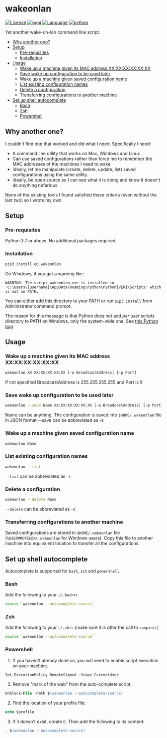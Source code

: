 # wakeonlan #

[![License](https://img.shields.io/badge/license-BSD-brightgreen.svg)](https://opensource.org/licenses/BSD-3-Clause)
[![pypi](https://img.shields.io/pypi/v/eg.wakeonlan)](https://pypi.org/project/eg.wakeonlan)
[![Language](https://img.shields.io/badge/language-Python-blue.svg)](https://isocpp.org/)
[![python](https://img.shields.io/badge/python->=3.7-blue.svg)](https://www.python.org)

Yet another wake-on-lan command line script.

<!-- TOC depthfrom:2 -->

- [Why another one?](#why-another-one)
- [Setup](#setup)
    - [Pre-requisites](#pre-requisites)
    - [Installation](#installation)
- [Usage](#usage)
    - [Wake up a machine given its MAC address XX:XX:XX:XX:XX:XX](#wake-up-a-machine-given-its-mac-address-xxxxxxxxxxxx)
    - [Save wake up configuration to be used later](#save-wake-up-configuration-to-be-used-later)
    - [Wake up a machine given saved configuration name](#wake-up-a-machine-given-saved-configuration-name)
    - [List existing configuration names](#list-existing-configuration-names)
    - [Delete a configuration](#delete-a-configuration)
    - [Transferring configurations to another machine](#transferring-configurations-to-another-machine)
- [Set up shell autocomplete](#set-up-shell-autocomplete)
    - [Bash](#bash)
    - [Zsh](#zsh)
    - [Powershell](#powershell)

<!-- /TOC -->


## Why another one?

I couldn't find one that worked and did what I need. Specifically I need:
* A command line utility that works on Mac, Windows and Linux
* Can use saved configurations rather than force me to remember the MAC addresses of the machines I need to wake.
* Ideally, let me manipulate (create, delete, update, list) saved configurations using the same utility.
* Ideally, be open source so I can see what it is doing and know it doesn't do anything nefarious

None of the existing tools I found satisfied these criteria (even without the last two) so I wrote my own.

## Setup

### Pre-requisites

Python 3.7 or above. No additional packages required.

### Installation

```bash
pip3 install eg.wakeonlan
```

On Windows, if you get a warning like:
```
WARNING: The script wakeonlan.exe is installed in 
'C:\Users\[username]\AppData\Roaming\Python\Python[VER]\Scripts' which is not on PATH.
```

You can either add this directory to your PATH or run `pip3 install` from Administrator command prompt.

The reason for this message is that Python does not add _per user_ scripts directory to PATH on Windows, only the system-wide one. See [this Python bug](https://bugs.python.org/issue39658)

## Usage


### Wake up a machine given its MAC address XX:XX:XX:XX:XX:XX 

```bash
wakeonlan XX:XX:XX:XX:XX:XX [-a BroadcastAddress] [-p Port]
```

If not specified BroadcastAddress is 255.255.255.255 and Port is 9

### Save wake up configuration to be used later

```bash
wakeonlan --save Name XX:XX:XX:XX:XX:XX [-a BroadcastAddress] [-p Port]
```

Name can be anything. The configuration is saved into `$HOME/.wakeonlan` file in JSON format
--save can be abbreviated as -s

### Wake up a machine given saved configuration name

```bash
wakeonlan Name
```

### List existing configuration names

```bash
wakeonlan --list
```

`--list` can be abbreviated as `-l`

### Delete a configuration

```bash
wakeonlan --delete Name
```

`--delete` can be abbreviated as `-d`

### Transferring configurations to another machine

Saved configurations are stored in `$HOME/.wakeonlan` file (`%USERPROFILE%\.wakeonlan` for Windows users).
Copy this file to another machine into equivalent location to transfer all the configurations.

## Set up shell autocomplete

Autocomplete is supported for `bash`, `zsh` and `powershell`.

### Bash

Add the following to your `~/.bashrc`

```bash
source `wakeonlan --autocomplete-source`
```

### Zsh

Add the following to your `~/.zhrc` (make sure it is *after* the call to `compinit`)

```bash
source `wakeonlan --autocomplete-source`
```

### Powershell

1. If you haven't already done so, you will need to enable script execution on your machine.
  ```ps
  Set-ExecutionPolicy RemoteSigned -Scope CurrentUser
  ```
2. Remove "mark of the web" from the auto-complete script:
  ```ps
  Unblock-File -Path $(wakeonlan --autocomplete-source)
  ```
2. Find the location of your profile file:
  ```ps
  echo $profile
  ```
3. If it doesn't exist, create it. Then add the following to its content:
  ```ps
  . $(wakeonlan --autocomplete-source)
  ```

